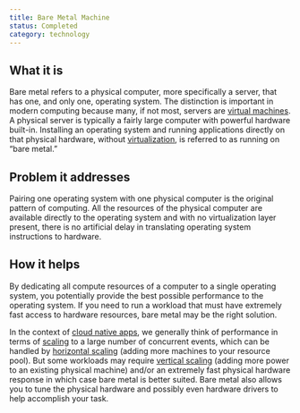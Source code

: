 ```yaml
---
title: Bare Metal Machine
status: Completed
category: technology
---
```


## What it is

Bare metal refers to a physical computer, more specifically a server, that has one, and only one, operating system. 
The distinction is important in modern computing because many, if not most, servers are [virtual machines](/virtual_machine/). 
A physical server is typically a fairly large computer with powerful hardware built-in. 
Installing an operating system and running applications directly on that physical hardware, 
without [virtualization](/virtualization/), is referred to as running on “bare metal.”

## Problem it addresses

Pairing one operating system with one physical computer is the original pattern of computing. 
All the resources of the physical computer are available directly to the operating system and with no virtualization layer present, 
there is no artificial delay in translating operating system instructions to hardware.

## How it helps

By dedicating all compute resources of a computer to a single operating system, 
you potentially provide the best possible performance to the operating system. 
If you need to run a workload that must have extremely fast access to hardware resources, 
bare metal may be the right solution. 

In the context of [cloud native apps](/cloud_native_apps/), 
we generally think of performance in terms of [scaling](/scalability/) to a large number of concurrent events, 
which can be handled by [horizontal scaling](/horizontal_scaling/) (adding more machines to your resource pool). 
But some workloads may require [vertical scaling](/vertical_scaling/) (adding more power to an existing physical machine) 
and/or an extremely fast physical hardware response in which case bare metal is better suited. 
Bare metal also allows you to tune the physical hardware and possibly even hardware drivers to help accomplish your task.

